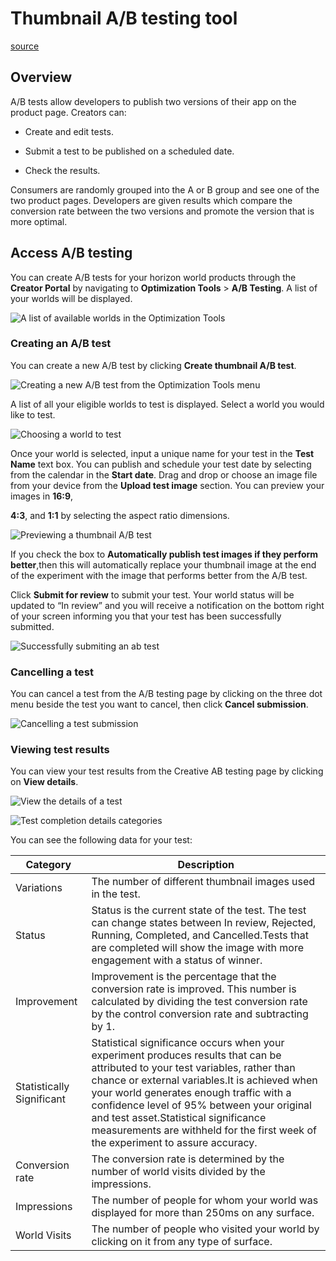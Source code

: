 # Thumbnail A/B testing tool

[source](https://developers.meta.com/horizon-worlds/learn/documentation/save-optimize-and-publish/thumbnail-ab-testing-tool)

## Overview

A/B tests allow developers to publish two versions of their app on the product page. Creators can:

*   Create and edit tests.

*   Submit a test to be published on a scheduled date.

*   Check the results.

Consumers are randomly grouped into the A or B group and see one of the two product pages. Developers are given results which compare the conversion rate between the two versions and promote the version that is more optimal.

## Access A/B testing

You can create A/B tests for your horizon world products through the **Creator Portal** by navigating to **Optimization Tools** \> **A/B Testing**. A list of your worlds will be displayed.

![A list of available worlds in the Optimization Tools](https://scontent.flba1-1.fna.fbcdn.net/v/t39.2365-6/494282935_708821504989137_4917555889100578769_n.png?_nc_cat=109&ccb=1-7&_nc_sid=e280be&_nc_ohc=8umWc1IzD1cQ7kNvwHMIPrH&_nc_oc=AdmX6UccxauXpxpiMhxgg9M3f057BhKvxU7PCpYiaKalyrEq2MLFBm-tb-GYQOiIPLQ&_nc_zt=14&_nc_ht=scontent.flba1-1.fna&_nc_gid=W3q1k5-jZEebQYEGm7rTBA&oh=00_AfSubUbT2qtcBo2breawOMIpkoSY5EWLQLIFmGYxW_EA6A&oe=689BA92C)

### Creating an A/B test

You can create a new A/B test by clicking **Create thumbnail A/B test**.

![Creating a new A/B test from the Optimization Tools menu](https://scontent.flba1-1.fna.fbcdn.net/v/t39.2365-6/494062114_708821501655804_6223474015791337459_n.png?_nc_cat=104&ccb=1-7&_nc_sid=e280be&_nc_ohc=s6naL5snCSwQ7kNvwHHZnOw&_nc_oc=Adnu-H7QrfQWRofFk5A1gZTEOkQ_7r704wO7hIUuqBqdiSpE-IWTtZCNP-zN91c7boM&_nc_zt=14&_nc_ht=scontent.flba1-1.fna&_nc_gid=W3q1k5-jZEebQYEGm7rTBA&oh=00_AfRP2Eue72J4lqW7bp1654cTBTGFzPXiOsux2ZJLi2rmxg&oe=689BAC46)

A list of all your eligible worlds to test is displayed. Select a world you would like to test.

![Choosing a world to test](https://scontent.flba1-1.fna.fbcdn.net/v/t39.2365-6/494524117_708821498322471_5704040799216937529_n.png?_nc_cat=102&ccb=1-7&_nc_sid=e280be&_nc_ohc=xiRrt_qJ7r0Q7kNvwHnlZq0&_nc_oc=Adk4CbdFxprYdsvYwDiUFsDt0QyLAeaRW9VsNs0yRYnc1Ao-RH2I5vDiCurvPagIqN4&_nc_zt=14&_nc_ht=scontent.flba1-1.fna&_nc_gid=W3q1k5-jZEebQYEGm7rTBA&oh=00_AfRr4zfBvTu6w4Qp8CU8cEeZog90r43AA1qqnP2OLofI0A&oe=689B9C6A)

Once your world is selected, input a unique name for your test in the **Test Name** text box. You can publish and schedule your test date by selecting from the calendar in the **Start date**. Drag and drop or choose an image file from your device from the **Upload test image** section. You can preview your images in **16:9**, 

**4:3**, and **1:1** by selecting the aspect ratio dimensions.

![Previewing a thumbnail A/B test](https://scontent.flba1-1.fna.fbcdn.net/v/t39.2365-6/494423290_708821481655806_8824756114133034886_n.png?_nc_cat=109&ccb=1-7&_nc_sid=e280be&_nc_ohc=88QBvuW2a3AQ7kNvwHFQxzZ&_nc_oc=AdkE2mop7LIc497QE6N3RwaIe5WI8VtsHMDfm65ZLdPs1dBJv0R76IfkWIPpb3NUzFs&_nc_zt=14&_nc_ht=scontent.flba1-1.fna&_nc_gid=W3q1k5-jZEebQYEGm7rTBA&oh=00_AfTdzcA2hJSGHNVX69UEMcfDeb1Caw9u7THaYEamyl1CGw&oe=689BC593)

If you check the box to **Automatically publish test images if they perform better**,then this will automatically replace your thumbnail image at the end of the experiment with the image that performs better from the A/B test.

Click **Submit for review** to submit your test. Your world status will be updated to “In review” and you will receive a notification on the bottom right of your screen informing you that your test has been successfully submitted.

![Successfully submiting an ab test](https://scontent.flba1-1.fna.fbcdn.net/v/t39.2365-6/494195912_708821484989139_5801214339602137070_n.png?_nc_cat=107&ccb=1-7&_nc_sid=e280be&_nc_ohc=ExXcaqRHWt4Q7kNvwF-xEIx&_nc_oc=AdlrpvREo7apIW_mKLheyS8r7qCwF8wFpgThbXKUgLiSE_RMRqJ9UZ6r-2evwAyIj4g&_nc_zt=14&_nc_ht=scontent.flba1-1.fna&_nc_gid=W3q1k5-jZEebQYEGm7rTBA&oh=00_AfTniqEXTJ9hN5OdK59mxdorj116wIjICdxIkiQaevMSPA&oe=689BAE38)

### Cancelling a test

You can cancel a test from the A/B testing page by clicking on the three dot menu beside the test you want to cancel, then click **Cancel submission**.

![Cancelling a test submission](https://scontent.flba1-1.fna.fbcdn.net/v/t39.2365-6/494780521_708821494989138_6875432839123580671_n.png?_nc_cat=104&ccb=1-7&_nc_sid=e280be&_nc_ohc=2aSTBbqzkj4Q7kNvwFB7lhk&_nc_oc=AdkLZw17sVm5aCpFR23u8Ku2QdhpT_-lsoTGxBAzAFxR_eT1WaT_VbK0S4yz_1cVvwU&_nc_zt=14&_nc_ht=scontent.flba1-1.fna&_nc_gid=W3q1k5-jZEebQYEGm7rTBA&oh=00_AfQpsuEpzP1Nnke59_JW2k8jF8O3sU22Jtrw5MCJsUQf9g&oe=689BB609)

### Viewing test results

You can view your test results from the Creative AB testing page by clicking on **View details**.

![View the details of a test](https://scontent.flba1-1.fna.fbcdn.net/v/t39.2365-6/494446830_708821488322472_6897989637701424506_n.png?_nc_cat=105&ccb=1-7&_nc_sid=e280be&_nc_ohc=z-Ev9azw5koQ7kNvwHqGR9F&_nc_oc=AdmigwKPBLmARhAAK8a3CIpiIVRsTYv4atW2pXzUFKYTadTV2FioqO1IJGj-dVhEVLw&_nc_zt=14&_nc_ht=scontent.flba1-1.fna&_nc_gid=W3q1k5-jZEebQYEGm7rTBA&oh=00_AfQz8WiOo4N7DlKBo4BQtxQI6r9-3Zlj3D-3DJbwPrYRFg&oe=689BC4D0)

![Test completion details categories](https://scontent.flba1-1.fna.fbcdn.net/v/t39.2365-6/494033071_708821491655805_2438431851548078921_n.png?_nc_cat=105&ccb=1-7&_nc_sid=e280be&_nc_ohc=Zlq31JckpYEQ7kNvwHZFuQ4&_nc_oc=Adl0bVH902BxNY7dH-MsLQ6UILxRL4HfnsAxt2i09rTWgERxQQTPjp3_c7gHDqkDEnU&_nc_zt=14&_nc_ht=scontent.flba1-1.fna&_nc_gid=W3q1k5-jZEebQYEGm7rTBA&oh=00_AfR5o_gU_PGT5K6nFbUjnPSFNba28ZSQ3JLdsQUx_6IMXw&oe=689BA693)

You can see the following data for your test:

| Category | Description |
| --- | --- |
| Variations | The number of different thumbnail images used in the test. |
| Status | Status is the current state of the test. The test can change states between In review, Rejected, Running, Completed, and Cancelled.Tests that are completed will show the image with more engagement with a status of winner. |
| Improvement | Improvement is the percentage that the conversion rate is improved. This number is calculated by dividing the test conversion rate by the control conversion rate and subtracting by 1. |
| Statistically Significant | Statistical significance occurs when your experiment produces results that can be attributed to your test variables, rather than chance or external variables.It is achieved when your world generates enough traffic with a confidence level of 95% between your original and test asset.Statistical significance measurements are withheld for the first week of the experiment to assure accuracy. |
| Conversion rate | The conversion rate is determined by the number of world visits divided by the impressions. |
| Impressions | The number of people for whom your world was displayed for more than 250ms on any surface. |
| World Visits | The number of people who visited your world by clicking on it from any type of surface. |

 

 

 

 

 

 

 

 

 

 

 

 

 

 

 

 

 

 

 

 

 

 

 

 

 

 

 

 

 

 

 

 

 

 

 

 

 

 

 

 

 

 

 

 

 

 

 